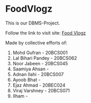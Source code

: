 # FoodVlogz
This is our DBMS-Project.

Follow the link to visit site: [Food Vlogz](https://its-gufran.github.io/FoodVlogz/frontend/)

Made by collective efforts of:
1. Mohd Gufran - 20BCS001
2. Lal Bihari Pandey - 20BCS062
3. Noor Jabeen - 20BCS045
4. Saamiya Ahsan - 
5. Adnan Ilahi - 20BCS007
6. Ayoob Bhat -
7. Ejaz Ahmad - 20BEC024
8. Viraj Varshney - 20BCS071
9. Ilham - 
